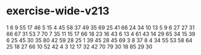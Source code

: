 # exercise-wide-v213
1
6
9
55
17
46
5
15
4
45
58
37
49
35
69
25
41
66
24
34
10
13
5
9
6
27
27
31
66
67
31
53
7
70
7
35
11
15
17
66
18
23
16
43
6
13
4
61
43
14
29
65
34
15
39
6
25
45
30
35
80
42
59
28
25
1
39
45
28
45
69
3
8
37
8
4
34
55
53
58
64
25
18
27
66
10
52
42
4
3
12
17
32
42
70
79
30
18
85
29
30
